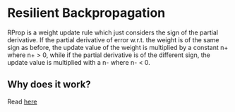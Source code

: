 # Resilient Backpropagation

RProp is a weight update rule which just considers the sign of the partial derivative. If the partial derivative of error w.r.t. the weight is of the same sign as before, the update value of the weight is multiplied by a constant n+ where n+ > 0, while if the partial derivative is of the different sign, the update value is multiplied with a n- where n- < 0.

## Why does it work?

Read [here](http://citeseerx.ist.psu.edu/viewdoc/summary?doi=10.1.1.52.4576)
